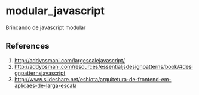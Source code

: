 modular_javascript
==================

Brincando de javascript modular

## References
1. http://addyosmani.com/largescalejavascript/
1. http://addyosmani.com/resources/essentialjsdesignpatterns/book/#designpatternsjavascript
1. http://www.slideshare.net/eshiota/arquitetura-de-frontend-em-aplicaes-de-larga-escala

